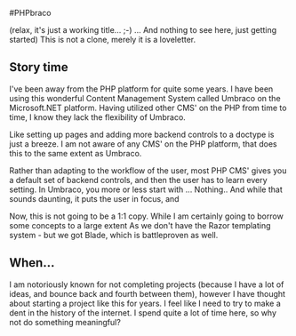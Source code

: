 #PHPbraco

(relax, it's just a working title... ;-) ... And nothing to see here, just getting started)
This is not a clone, merely it is a loveletter.

## Story time

I've been away from the PHP platform for quite some years. I have been using this wonderful Content Management System called Umbraco on the Microsoft.NET platform. Having utilized other CMS' on the PHP from time to time, I know they lack the flexibility of Umbraco.

Like setting up pages and adding more backend controls to a doctype is just a breeze. I am not aware of any CMS' on the PHP platform, that does this to the same extent as Umbraco.

Rather than adapting to the workflow of the user, most PHP CMS' gives you a default set of backend controls, and then the user has to learn every setting. In Umbraco, you more or less start with ... Nothing.. And while that sounds daunting, it puts the user in focus, and 

Now, this is not going to be a 1:1 copy. While I am certainly going to borrow some concepts to a large extent As we don't have the Razor templating system - but we got Blade, which is battleproven as well.

## When...
I am notoriously known for not completing projects (because I have a lot of ideas, and bounce back and fourth between them), however I have thought about starting a project like this for years. I feel like I need to try to make a dent in the history of the internet. I spend quite a lot of time here, so why not do something meaningful? 

